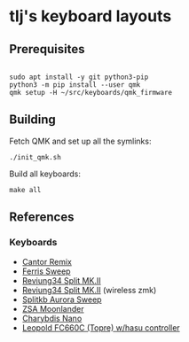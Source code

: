 # tlj's keyboard layouts

## Prerequisites

```shell

sudo apt install -y git python3-pip
python3 -m pip install --user qmk
qmk setup -H ~/src/keyboards/qmk_firmware
```

## Building

Fetch QMK and set up all the symlinks:

```shell
./init_qmk.sh
```

Build all keyboards:
```shell
make all
```

## References

### Keyboards

- [Cantor Remix](https://github.com/nilokr/cantor-remix)
- [Ferris Sweep](https://github.com/davidphilipbarr/Sweep)
- [Reviung34 Split MK.II](https://github.com/gtips/reviung/tree/master/reviung34split_Mk-II)
- [Reviung34 Split MK.II](https://github.com/gtips/reviung/tree/master/reviung34split_Mk-II) (wireless zmk)
- [Splitkb Aurora Sweep](https://splitkb.com/products/aurora-sweep)
- [ZSA Moonlander](https://www.zsa.io/moonlander/)
- [Charybdis Nano](https://bastardkb.com/product/charybdis-nano-kit/)
- [Leopold FC660C (Topre) w/hasu controller](https://https://deskthority.net/wiki/Leopold_FC660C)


